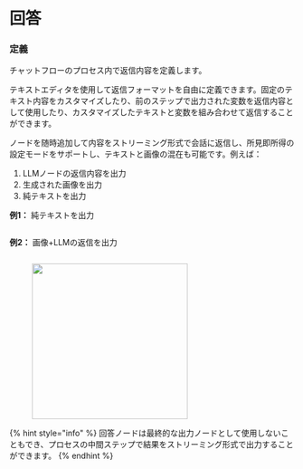 # 回答

### 定義

チャットフローのプロセス内で返信内容を定義します。

テキストエディタを使用して返信フォーマットを自由に定義できます。固定のテキスト内容をカスタマイズしたり、前のステップで出力された変数を返信内容として使用したり、カスタマイズしたテキストと変数を組み合わせて返信することができます。

ノードを随時追加して内容をストリーミング形式で会話に返信し、所見即所得の設定モードをサポートし、テキストと画像の混在も可能です。例えば：

1. LLMノードの返信内容を出力
2. 生成された画像を出力
3. 純テキストを出力

**例1：** 純テキストを出力

<figure><img src="../../../.gitbook/assets/jp-answer-demo.png" alt=""><figcaption></figcaption></figure>

**例2：** 画像+LLMの返信を出力

<figure><img src="../../../.gitbook/assets/jp-answer-with-image.png" alt=""><figcaption></figcaption></figure>

<figure><img src="../../../.gitbook/assets/image (1) (1) (1) (1) (1) (1) (1) (1) (1) (1) (1) (1) (1) (1) (1) (1) (1).png" alt="" width="275"><figcaption></figcaption></figure>

{% hint style="info" %}
回答ノードは最終的な出力ノードとして使用しないこともでき、プロセスの中間ステップで結果をストリーミング形式で出力することができます。
{% endhint %}
